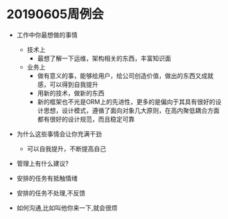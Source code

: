 # 20190605周例会
- 工作中你最想做的事情
    - 技术上
        - 最想了解一下运维，架构相关的东西，丰富知识面
    - 业务上
        - 做有意义的事，能够给用户，给公司创造价值，做出的东西又成就感，可以得到自我提升
        - 用新的技术，做新的东西
        - 新的框架也不光是ORM上的先进性，更多的是偏向于其具有很好的设计思想，设计模式，遵循了面向对象几大原则，在高内聚低耦合方面都有很好的设计规范，而且稳定可靠
- 为什么这些事情会让你充满干劲
    - 可以自我提升，不断提高自己

- 管理上有什么建议?
- 安排的任务有抵触情绪
- 安排的任务不处理,不反馈
- 如何沟通,比如叫他你来一下,就会很烦
